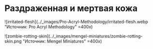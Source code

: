 # Раздраженная и мертвая кожа

![irritated-flesh](../_images/Pro-Acryl-Methodology/irritated-flesh.webp "Источник: Pro Acryl Methodology" =400x)

![zombie-rotting-skin](../_images/mengel-miniatures/zombie-rotting-skin.png "Источник: Mengel Miniatures" =400x)
